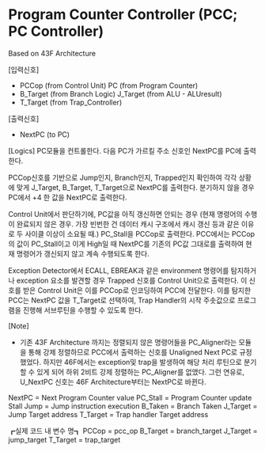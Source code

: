 # Program Counter Controller (PCC; PC Controller)
Based on 43F Architecture

[입력신호]
+ PCCop     (from Control Unit)
PC          (from Program Counter)
+ B_Target  (from Branch Logic)
J_Target    (from ALU - ALUresult)
+ T_Target  (from Trap_Controller)

[출력신호]
+ NextPC    (to PC)

[Logics]
PC모듈을 컨트롤한다. 
다음 PC가 가르킬 주소 신호인 NextPC를 PC에 출력한다.

PCCop신호를 기반으로 Jump인지, Branch인지, Trapped인지 확인하여 각각 상황에 맞게 J_Target, B_Target, T_Target으로 NextPC를 출력한다.
분기하지 않을 경우 PC에서 +4 한 값을 NextPC로 출력한다.

Control Unit에서 판단하기에, PC값을 아직 갱신하면 안되는 경우 (현재 명령어의 수행이 완료되지 않은 경우. 가장 빈번한 건 데이터 캐시 구조에서 캐시 갱신 등과 같은 이유로 두 사이클 이상이 소요될 때.) PC_Stall을 PCCop로 출력한다. PCC에서는 PCCop의 값이 PC_Stall이고 이게 High일 때 NextPC를 기존의 PC값 그대로를 출력하여 현재 명령어가 갱신되지 않고 계속 수행되도록 한다. 

Exception Detector에서 ECALL, EBREAK과 같은 environment 명령어를 탐지하거나 exception 요소를 발견할 경우 Trapped 신호를 Control Unit으로 출력한다.
이 신호를 받은 Control Unit은 이를 PCCop로 인코딩하여 PCC에 전달한다. 
이를 탐지한 PCC는 NextPC 값을 T_Target로 선택하여, Trap Handler의 시작 주솟값으로 프로그램을 진행해 서브루틴을 수행할 수 있도록 한다.

[Note]
+ 기존 43F Architecture 까지는 정렬되지 않은 명령어들을 PC_Aligner라는 모듈을 통해 강제 정렬하므로 PCC에서 출력하는 신호를 Unaligned Next PC로 규정했었다.
하지만 46F에서는 exception및 trap을 발생하여 해당 처리 루틴으로 분기할 수 있게 되어 하위 2비트 강제 정렬하는 PC_Aligner를 없앴다. 
그런 연유로, U_NextPC 신호는 46F Architecture부터는 NextPC로 바뀐다.

NextPC   = Next Program Counter value
PC_Stall = Program Counter update Stall
Jump     = Jump instruction execution
B_Taken  = Branch Taken
J_Target = Jump Target address
T_Target = Trap handler Target address

┏실제 코드 내 변수 명┓
PCCop = pcc_op
B_Target = branch_target
J_Target = jump_target
T_Target = trap_target